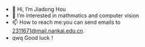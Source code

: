 - 👋 Hi, I’m Jiadong Hou
- 👀 I’m interested in mathmatics and computer vision 
- 📫 How to reach me:you can send emails to 2311671@mail.nankai.edu.cn.
- qwq Good luck！
<!---
iChubai/iChubai is a ✨ special ✨ repository because its `README.md` (this file) appears on your GitHub profile.
You can click the Preview link to take a look at your changes.
--->

